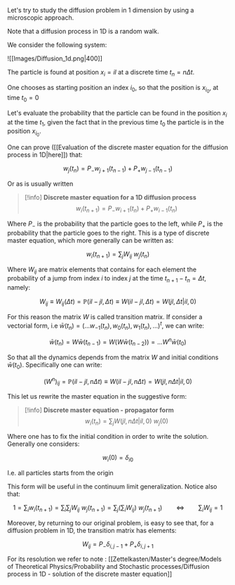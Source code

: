 Let's try to study the diffusion problem in 1 dimension by using a microscopic approach.

Note that a diffusion process in 1D is a random walk.

We consider the following system:

![[Images/Diffusion_1d.png|400]]

The particle is found at position $x_i = i l$ at a discrete time $t_n = n \Delta t$.

One chooses as starting position an index $i_0$, so that the position is $x_{i_0}$, at time $t_0=0$

Let's evaluate the probability that the particle can be found in the position $x_{i}$ at the time $t_{1}$, given the fact that in the previous time $t_0$ the particle is in the position $x_{i_0}$.

One can prove ([[Evaluation of the discrete master equation for the diffusion process in 1D|here]]) that:

$$ w_{j}(t_{n}) = P_{-}w_{j+1}(t_{n-1}) + P_{+}w_{j-1}(t_{n-1})$$

Or as is usually written

>[!info] **Discrete master equation for a 1D diffusion process**
>$$ w_{i}(t_{n+1}) = P_{-}w_{i+1}(t_{n}) + P_{+}w_{i-1}(t_{n})$$

Where $P_{-}$ is the probability that the particle goes to the left, while $P_{+}$ is the probability that the particle goes to the right.
This is a type of discrete master equation, which more generally can be written as:

$$ w_{i}(t_{n+1}) = \sum_j W_{ij}\ w_{j}(t_{n}) $$

Where $W_{ij}$ are matrix elements that contains for each element the probability of a jump from index $i$ to index $j$  at the time $t_{n+1}-t_n=\Delta t$, namely:

$$W_{ij}\equiv W_{ij}(\Delta t) =  \mathbb{P}(il-jl,\Delta t) \equiv W(il-jl,\Delta t)=W(jl,\Delta t|il,0) $$

For this reason the matrix $W$ is called transition matrix.
If consider a vectorial form, i.e $\bar{w}(t_{n})=(\dots w_{-1}(t_{n}), w_{0}(t_{n}), w_{1}(t_{n}), \dots)^t$, we can write:

$$\bar{w}(t_{n})=W\bar{w}(t_{n-1})=W(W\bar{w}(t_{n-2}))=\dots W^n\bar{w}(t_{0})$$

So that all the dynamics depends from the matrix $W$ and initial conditions $\bar{w}(t_{0})$.
Specifically one can write:

$$(W^n)_{ij} = \mathbb{P}(il-jl,n\Delta t)\equiv W(il-jl,n\Delta t)=W(jl,n\Delta t|il,0)$$

This let us rewrite the master equation in the suggestive form:

>[!info] **Discrete master equation - propagator form**
$$ w_{i}(t_{n}) = \sum_j W(jl,n\Delta t|il,0)\ w_{j}(0) $$
>
Where one has to fix the initial condition in order to write the solution. Generally one considers:
>
$$w_{i}(0)=\delta_{i0}$$
>
I.e. all particles starts from the origin

This form will be useful in the continuum limit generalization. 
Notice also that:

$$ 1=\sum_iw_{i}(t_{n+1}) = \sum_i\sum_j W_{ij}\ w_{j}(t_{n+1})= \sum_j \left(\sum_iW_{ij}\right)\ w_{j}(t_{n+1}) \qquad \iff \qquad\sum_iW_{ij} = 1 $$

Moreover, by returning to our original problem, is easy to see that, for a diffusion problem in 1D, the transition matrix has elements:

$$ W_{ij} = P_{-}\delta_{i,j-1}+P_{+}\delta_{i,j+1} $$

For its resolution we refer to note : [[Zettelkasten/Master's degree/Models of Theoretical Physics/Probability and Stochastic processes/Diffusion process in 1D - solution of the discrete master equation]]

